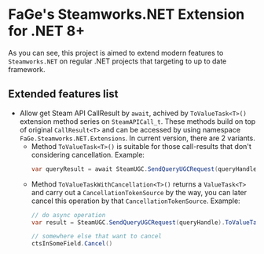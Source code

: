 # FaGe's Steamworks.NET Extension for .NET 8+

As you can see, this project is aimed to extend modern features to `Steamworks.NET` on regular .NET projects that targeting to up to date framework.

## Extended features list

- Allow get Steam API CallResult by `await`, achived by `ToValueTask<T>()` extension method series on `SteamAPICall_t`.
	These methods build on top of original `CallResult<T>` and can be accessed by using namespace `FaGe.Steamworks.NET.Extensions`. In current version, there are 2 variants.
	- Method `ToValueTask<T>()` is suitable for those call-results that don't considering cancellation.
		Example:
		```csharp
		var queryResult = await SteamUGC.SendQueryUGCRequest(queryHandle).ToValueTask<SteamUGCQueryCompleted_t>();
		```
	- Method `ToValueTaskWithCancellation<T>()` returns a `ValueTask<T>` and carry out a `CancellationTokenSource` by the way,
		you can later cancel this operation by that `CancellationTokenSource`. Example:
		```csharp
		// do async operation
		var result = SteamUGC.SendQueryUGCRequest(queryHandle).ToValueTaskWithCancellation<SteamUGCQueryCompleted_t>(out var ctsInSomeField);

		// somewhere else that want to cancel
		ctsInSomeField.Cancel()
		```